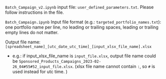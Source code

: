 `Batch_Campaign_v2.ipynb` input file: `user_defined_parameters.txt`. Please follow instructions in the file. 

`Batch_Campaign.ipynb` Input file format (e.g.: `targeted_portfolio_names.txt`): one portfolio name per line, no leading or trailing spaces, leading or trailing empty lines do not matter. 

Output file name: `[spreadsheet_name]_[utc_date_utc_time]_[input_xlsx_file_name].xlsx`
* e.g.: if input_xlsx_file_name is `input_file.xlsx`, output file name could be `Sponsored_Products_Campaigns_2023-02-26_04#55#52_input_file.xlsx`. (xlsx file name cannot contain `:`, so `#` is used instead for utc time. )
